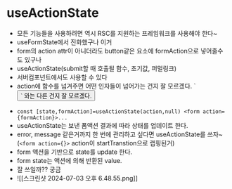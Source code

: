 # useActionState
- 모든 기능들을 사용하려면 역시 RSC를 지원하는 프레임워크를 사용해야 한다~
- useFormState에서 진화했구나 이거
- form의 action attr이 아니더라도 button같은 요소에 formAction으로 넣어줄수도 있구나
- useActionState(submit할 때 호출될 함수, 초기값, 퍼멀링크)
- 서버컴포넌트에서도 사용할 수 있다
- <form action /> action에 함수를 넘겨주면 어떤 인자들이 넘어가는 건지 잘 모르겠다. `<button formAction={formAction}>` 와는 다른 건지 잘 모르겠다.
- `const [state,formAction]=useActionState(action,null) <form action={formAction}>...`
- useActionState는 보낸 폼액션 결과에 따라 상태를 업데이트 한다.
- error, message 같은거까지 한 번에 관리하고 싶다면 useActionState를 쓰자~ (`<form action={}>` action이 startTranstion으로 랩핑된거)
- form 액션을 기반으로 state를 update 한다.
- form state는 액션에 의해 반환된 value.
- 잘 쓰일까?? 궁금
- ![[스크린샷 2024-07-03 오후 6.48.55.png]]